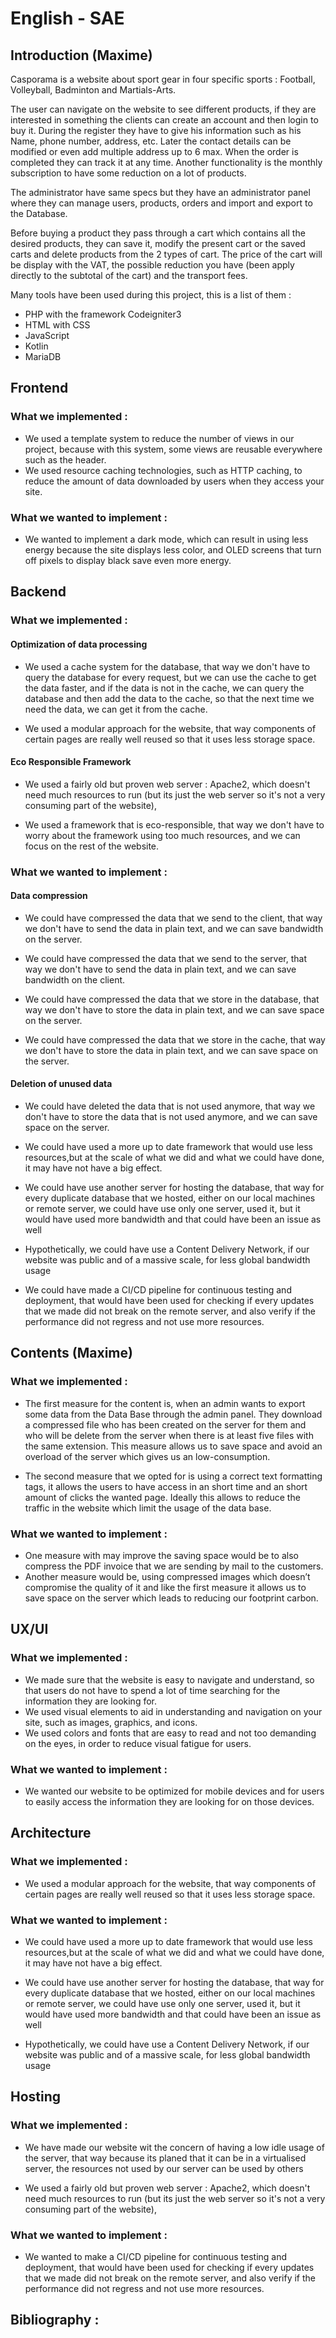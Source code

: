 # English - SAE

## Introduction (Maxime)

Casporama is a website about sport gear in four specific sports : Football, Volleyball, Badminton and Martials-Arts. 

The user can navigate on the website to see different products, if they are interested in something the clients can create an account and then login to buy it. During the register they have to give his information such as his Name, phone number, address, etc. Later the contact details can be modified or even add multiple address up to 6 max. When the order is completed they can track it at any time. Another functionality is the monthly subscription to have some reduction on a lot of products.

The administrator have same specs but they have an administrator panel where they can manage users, products, orders and import and export to the Database.

Before buying a product they pass through a cart which contains all the desired products, they can save it, modify the present cart or the saved carts and delete products from the 2 types of cart. The price of the cart will be display with the VAT, the possible reduction you have (been apply directly to the subtotal of the cart) and the transport fees.

Many tools have been used during this project, this is a list of them :

- PHP with the framework Codeigniter3
- HTML with CSS
- JavaScript
- Kotlin
- MariaDB


## Frontend

### What we implemented :

- We used a template system to reduce the number of views in our project, because with this system, some views are reusable everywhere such as the header.
- We used resource caching technologies, such as HTTP caching, to reduce the amount of data downloaded by users when they access your site.

### What we wanted to implement :

- We wanted to implement a dark mode, which can result in using less energy because the site displays less color, and OLED screens that turn off pixels to display black save even more energy.

## Backend

### What we implemented :

#### Optimization of data processing

- We used a cache system for the database, that way we don't have to query the database for every request, but we can use the cache to get the data faster, and if the data is not in the cache, we can query the database and then add the data to the cache, so that the next time we need the data, we can get it from the cache.

- We used a modular approach for the website, that way components of certain pages are really well reused so that it uses less storage space.

#### Eco Responsible Framework

- We used a fairly old but proven web server : Apache2, which doesn't need much resources to run (but its just the web server so it's not a very consuming part of the website),

- We used a framework that is eco-responsible, that way we don't have to worry about the framework using too much resources, and we can focus on the rest of the website.

### What we wanted to implement :

#### Data compression

- We could have compressed the data that we send to the client, that way we don't have to send the data in plain text, and we can save bandwidth on the server.

- We could have compressed the data that we send to the server, that way we don't have to send the data in plain text, and we can save bandwidth on the client.

- We could have compressed the data that we store in the database, that way we don't have to store the data in plain text, and we can save space on the server.

- We could have compressed the data that we store in the cache, that way we don't have to store the data in plain text, and we can save space on the server.

#### Deletion of unused data

- We could have deleted the data that is not used anymore, that way we don't have to store the data that is not used anymore, and we can save space on the server.

- We could have used a more up to date framework that would use less resources,but at the scale of what we did and what we could have done, it may have not have a big effect.

- We could have use another server for hosting the database, that way for every duplicate database that we hosted, either on our local machines or remote server, we could have use only one server, used it, but it would have used more bandwidth and that could have been an issue as well

- Hypothetically, we could have use a Content Delivery Network, if our website was public and of a massive scale, for less global bandwidth usage

- We could have made a CI/CD pipeline for continuous testing and deployment, that would have been used for checking if every updates that we made did not break on the remote server, and also verify if the performance did not regress and not use more resources.

## Contents (Maxime)

### What we implemented :

- The first measure for the content is, when an admin wants to export some data from the Data Base through the admin panel. They download a compressed file who has been created on the server for them and who will be delete from the server when there is at least five files with the same extension. This measure allows us to save space and avoid an overload of the server which gives us an low-consumption. 

- The second measure that we opted for is using a correct text formatting tags, it allows the users to have access in an short time and an short amount of clicks the wanted page. Ideally this allows to reduce the traffic in the website which limit the usage of the data base.

### What we wanted to implement :

- One measure with may improve the saving space would be to also compress the PDF invoice that we are sending by mail to the customers.
- Another measure would be, using compressed images which doesn’t compromise the quality of it and like the first measure it allows us to save space on the server which leads to reducing our footprint carbon.

## UX/UI

### What we implemented :

- We made sure that the website is easy to navigate and understand, so that users do not have to spend a lot of time searching for the information they are looking for.
- We used visual elements to aid in understanding and navigation on your site, such as images, graphics, and icons.
- We used colors and fonts that are easy to read and not too demanding on the eyes, in order to reduce visual fatigue for users.

### What we wanted to implement :

- We wanted our website to be optimized for mobile devices and for users to easily access the information they are looking for on those devices.

## Architecture

### What we implemented :

- We used a modular approach for the website, that way components of certain pages are really well reused so that it uses less storage space.

### What we wanted to implement :

- We could have used a more up to date framework that would use less resources,but at the scale of what we did and what we could have done, it may have not have a big effect. 

- We could have use another server for hosting the database, that way for every duplicate database that we hosted, either on our local machines or remote server, we could have use only one server, used it, but it would have used more bandwidth and that could have been an issue as well

- Hypothetically, we could have use a Content Delivery Network, if our website was public and of a massive scale, for less global bandwidth usage

## Hosting

### What we implemented :

- We have made our website wit the concern of having a low idle usage of the server, that way because its planed that it can be in a virtualised server, the resources not used by our server can be used by others

- We used a fairly old but proven web server : Apache2, which doesn't need much resources to run (but its just the web server so it's not a very consuming part of the website), 

### What we wanted to implement :

- We wanted to make a CI/CD pipeline for continuous testing and deployment, that would have been used for checking if every updates that we made did not break on the remote server, and also verify if the performance did not regress and not use more resources.

## Bibliography :